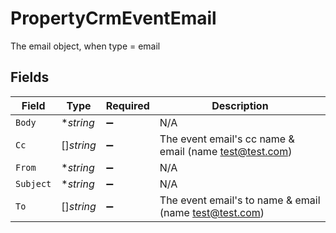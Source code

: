 # PropertyCrmEventEmail

The email object, when type = email


## Fields

| Field                                                    | Type                                                     | Required                                                 | Description                                              |
| -------------------------------------------------------- | -------------------------------------------------------- | -------------------------------------------------------- | -------------------------------------------------------- |
| `Body`                                                   | **string*                                                | :heavy_minus_sign:                                       | N/A                                                      |
| `Cc`                                                     | []*string*                                               | :heavy_minus_sign:                                       | The event email's cc name & email (name <test@test.com>) |
| `From`                                                   | **string*                                                | :heavy_minus_sign:                                       | N/A                                                      |
| `Subject`                                                | **string*                                                | :heavy_minus_sign:                                       | N/A                                                      |
| `To`                                                     | []*string*                                               | :heavy_minus_sign:                                       | The event email's to name & email (name <test@test.com>) |